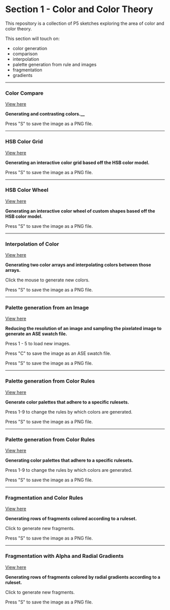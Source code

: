 # Section 1 - Color and Color Theory

This repository is a collection of P5 sketches exploring the area of color and color theory.

This section will touch on:

- color generation
- comparison
- interpolation
- palette generation from rule and images
- fragmentation
- gradients

---

### Color Compare

[View here](01_colorSquare/build/)

**Generating and contrasting colors.\_\_**

Press "S" to save the image as a PNG file.

---

### HSB Color Grid

[View here](02_colorGrid/build/)

**Generating an interactive color grid based off the HSB color model.**

Press "S" to save the image as a PNG file.

---

### HSB Color Wheel

[View here](03_segmentTriangles/build/)

**Generating an interactive color wheel of custom shapes based off the HSB color model.**

Press "S" to save the image as a PNG file.

---

### Interpolation of Color

[View here](04_lerpColors/build/)

**Generating two color arrays and interpolating colors between those arrays.**

Click the mouse to generate new colors.

Press "S" to save the image as a PNG file.

---

### Palette generation from an Image

[View here](05_imageProcessing/build/)

**Reducing the resolution of an image and sampling the pixelated image to generate an ASE swatch file.**

Press 1 - 5 to load new images.

Press "C" to save the image as an ASE swatch file.

Press "S" to save the image as a PNG file.

---

### Palette generation from Color Rules

[View here](06_generateColorPal/build/)

**Generate color palettes that adhere to a specific rulesets.**

Press 1-9 to change the rules by which colors are generated.

Press "S" to save the image as a PNG file.

---

### Palette generation from Color Rules

[View here](06_generateColorPal/build/)

**Generating color palettes that adhere to a specific rulesets.**

Press 1-9 to change the rules by which colors are generated.

Press "S" to save the image as a PNG file.

---

### Fragmentation and Color Rules

[View here](07_fragments/build/)

**Generating rows of fragments colored according to a ruleset.**

Click to generate new fragments.

Press "S" to save the image as a PNG file.

---

### Fragmentation with Alpha and Radial Gradients

[View here](09_radialGradients/build/)

**Generating rows of fragments colored by radial gradients according to a ruleset.**

Click to generate new fragments.

Press "S" to save the image as a PNG file.
